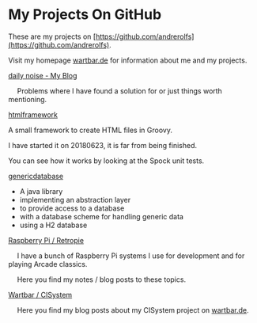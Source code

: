 # My Projects On GitHub

These are my projects on [https://github.com/andrerolfs](https://github.com/andrerolfs).

Visit my homepage [wartbar.de](http://www.wartbar.de) for information about me and my projects.

[daily noise - My Blog](dailynoise.md)

&emsp; Problems where I have found a solution for or just things worth mentioning.

[htmlframework](https://github.com/andrerolfs/htmlframework)

A small framework to create HTML files in Groovy. 

I have started it on 20180623, it is far from being finished.

You can see how it works by looking at the Spock unit tests.

[genericdatabase](genericdatabase.md)

- A java library 
- implementing an abstraction layer 
- to provide access to a database 
- with a database scheme for handling generic data
- using a H2 database  

[Raspberry Pi / Retropie](raspberrypi.md)

&emsp; I have a bunch of Raspberry Pi systems I use for development and for playing Arcade classics.

&emsp; Here you find my notes / blog posts to these topics.

[Wartbar / CISystem](http://www.wartbar.de/topic_CISYSTEM.html)

&emsp; Here you find my blog posts about my CISystem project on [wartbar.de](http://www.wartbar.de).
